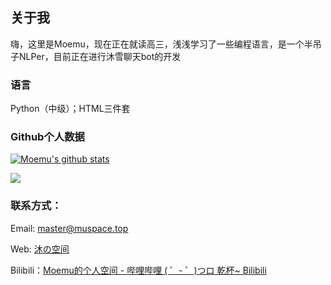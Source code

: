 ## 关于我

嗨，这里是Moemu，现在正在就读高三，浅浅学习了一些编程语言，是一个半吊子NLPer，目前正在进行沐雪聊天bot的开发


### 语言

Python（中级）；HTML三件套


### Github个人数据

[![Moemu's github stats](https://github-readme-stats.vercel.app/api?username=Moemu&show_icons=true&theme=tokyonight)](https://github.com/anuraghazra/github-readme-stats)

[![](https://github-readme-stats.vercel.app/api/top-langs/?username=Moemu&hide=html,JavaScript&theme=tokyonight)](https://github.com/anuraghazra/github-readme-stats)

### 联系方式：

Email: master@muspace.top

Web: [沐の空间](https://muspace.top/)

Bilibili：[Moemu的个人空间 - 哔哩哔哩 ( ゜- ゜)つロ 乾杯~ Bilibili](https://space.bilibili.com/97020216)
